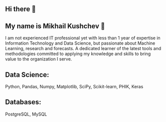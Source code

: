 ## Hi there 👋


## My name is Mikhail Kushchev 🙋

I am not experienced IT professional yet with less than 1 year of expertise in Information Technology and Data Science, but passionate about Machine Learning, research and forecasts. A dedicated learner of the latest tools and methodologies committed to applying my knowledge and skills to bring value to the organization I serve.


## Data Science:
Python, Pandas, Numpy, Matplotlib, SciPy, Scikit-learn, PHIK, Keras

## Databases:
PostgreSQL, MySQL
